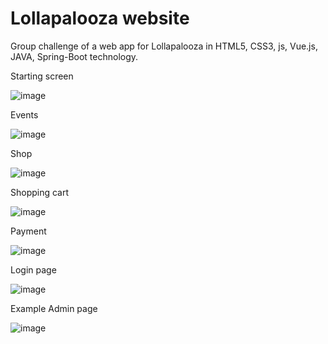 # Lollapalooza website

Group challenge of a web app for Lollapalooza in HTML5, CSS3, js, Vue.js, JAVA, Spring-Boot technology.

Starting screen

![image](https://user-images.githubusercontent.com/63264380/132745819-d9f31995-61c0-4a74-b5ea-177a127bc17b.png)

Events

![image](https://user-images.githubusercontent.com/63264380/132745985-33c7c2f8-754d-4147-a7ef-ec9ddceb8957.png)

Shop

![image](https://user-images.githubusercontent.com/63264380/132746046-a54a2d1c-b78e-49dc-b68e-edbf6af58119.png)

Shopping cart

![image](https://user-images.githubusercontent.com/63264380/132746135-1470f56b-4536-4b61-be96-ed288f85bd35.png)

Payment

![image](https://user-images.githubusercontent.com/63264380/132746218-0453969d-2314-4f1b-9d3c-9661672e9edf.png)

Login page

![image](https://user-images.githubusercontent.com/63264380/132746334-4da3511f-0e53-4830-b9f2-9e9f224f0f44.png)

Example Admin page

![image](https://user-images.githubusercontent.com/63264380/132746514-56852438-6152-4fc0-ab45-af9ea157b8b4.png)
